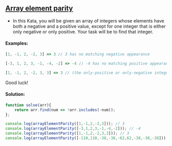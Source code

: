 ## [Array element parity](https://www.codewars.com/kata/5a092d9e46d843b9db000064/javascript)

- In this Kata, you will be given an array of integers whose elements have both a negative and a positive value, except for one integer that is either only negative or only positive. Your task will be to find that integer.

#### Examples:
```js
[1, -1, 2, -2, 3] => 3 // 3 has no matching negative appearance

[-3, 1, 2, 3, -1, -4, -2] => -4 // -4 has no matching positive appearance

[1, -1, 2, -2, 3, 3] => 3 // (the only-positive or only-negative integer may appear more than once)
```
Good luck!
#### Solution:
```js
function solve(arr){
    return arr.find(num => !arr.includes(-num));
};

console.log(arrayElementParity([1,-1,2,-2,3])); // 3
console.log(arrayElementParity([-3,1,2,3,-1,-4,-2])); // -4
console.log(arrayElementParity([1,-1,2,-2,3,3])); // 3
console.log(arrayElementParity([-110,110,-38,-38,-62,62,-38,-38,-38])); // -38
```
